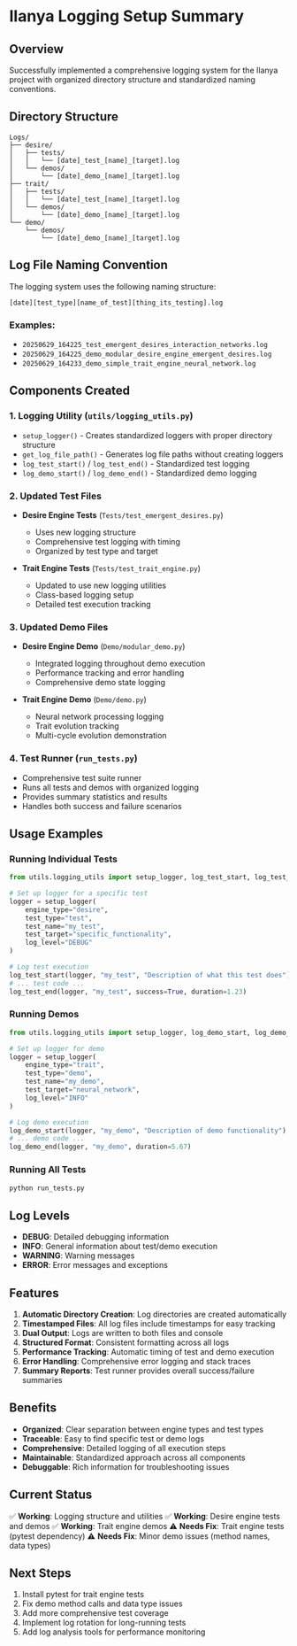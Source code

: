 # Ilanya Logging Setup Summary

## Overview
Successfully implemented a comprehensive logging system for the Ilanya project with organized directory structure and standardized naming conventions.

## Directory Structure
```
Logs/
├── desire/
│   ├── tests/
│   │   └── [date]_test_[name]_[target].log
│   └── demos/
│       └── [date]_demo_[name]_[target].log
├── trait/
│   ├── tests/
│   │   └── [date]_test_[name]_[target].log
│   └── demos/
│       └── [date]_demo_[name]_[target].log
└── demo/
    └── demos/
        └── [date]_demo_[name]_[target].log
```

## Log File Naming Convention
The logging system uses the following naming structure:
```
[date][test_type][name_of_test][thing_its_testing].log
```

### Examples:
- `20250629_164225_test_emergent_desires_interaction_networks.log`
- `20250629_164225_demo_modular_desire_engine_emergent_desires.log`
- `20250629_164233_demo_simple_trait_engine_neural_network.log`

## Components Created

### 1. Logging Utility (`utils/logging_utils.py`)
- `setup_logger()` - Creates standardized loggers with proper directory structure
- `get_log_file_path()` - Generates log file paths without creating loggers
- `log_test_start()` / `log_test_end()` - Standardized test logging
- `log_demo_start()` / `log_demo_end()` - Standardized demo logging

### 2. Updated Test Files
- **Desire Engine Tests** (`Tests/test_emergent_desires.py`)
  - Uses new logging structure
  - Comprehensive test logging with timing
  - Organized by test type and target

- **Trait Engine Tests** (`Tests/test_trait_engine.py`)
  - Updated to use new logging utilities
  - Class-based logging setup
  - Detailed test execution tracking

### 3. Updated Demo Files
- **Desire Engine Demo** (`Demo/modular_demo.py`)
  - Integrated logging throughout demo execution
  - Performance tracking and error handling
  - Comprehensive demo state logging

- **Trait Engine Demo** (`Demo/demo.py`)
  - Neural network processing logging
  - Trait evolution tracking
  - Multi-cycle evolution demonstration

### 4. Test Runner (`run_tests.py`)
- Comprehensive test suite runner
- Runs all tests and demos with organized logging
- Provides summary statistics and results
- Handles both success and failure scenarios

## Usage Examples

### Running Individual Tests
```python
from utils.logging_utils import setup_logger, log_test_start, log_test_end

# Set up logger for a specific test
logger = setup_logger(
    engine_type="desire",
    test_type="test",
    test_name="my_test",
    test_target="specific_functionality",
    log_level="DEBUG"
)

# Log test execution
log_test_start(logger, "my_test", "Description of what this test does")
# ... test code ...
log_test_end(logger, "my_test", success=True, duration=1.23)
```

### Running Demos
```python
from utils.logging_utils import setup_logger, log_demo_start, log_demo_end

# Set up logger for demo
logger = setup_logger(
    engine_type="trait",
    test_type="demo",
    test_name="my_demo",
    test_target="neural_network",
    log_level="INFO"
)

# Log demo execution
log_demo_start(logger, "my_demo", "Description of demo functionality")
# ... demo code ...
log_demo_end(logger, "my_demo", duration=5.67)
```

### Running All Tests
```bash
python run_tests.py
```

## Log Levels
- **DEBUG**: Detailed debugging information
- **INFO**: General information about test/demo execution
- **WARNING**: Warning messages
- **ERROR**: Error messages and exceptions

## Features
1. **Automatic Directory Creation**: Log directories are created automatically
2. **Timestamped Files**: All log files include timestamps for easy tracking
3. **Dual Output**: Logs are written to both files and console
4. **Structured Format**: Consistent formatting across all logs
5. **Performance Tracking**: Automatic timing of test and demo execution
6. **Error Handling**: Comprehensive error logging and stack traces
7. **Summary Reports**: Test runner provides overall success/failure summaries

## Benefits
- **Organized**: Clear separation between engine types and test types
- **Traceable**: Easy to find specific test or demo logs
- **Comprehensive**: Detailed logging of all execution steps
- **Maintainable**: Standardized approach across all components
- **Debuggable**: Rich information for troubleshooting issues

## Current Status
✅ **Working**: Logging structure and utilities
✅ **Working**: Desire engine tests and demos
✅ **Working**: Trait engine demos
⚠️ **Needs Fix**: Trait engine tests (pytest dependency)
⚠️ **Needs Fix**: Minor demo issues (method names, data types)

## Next Steps
1. Install pytest for trait engine tests
2. Fix demo method calls and data type issues
3. Add more comprehensive test coverage
4. Implement log rotation for long-running tests
5. Add log analysis tools for performance monitoring 
